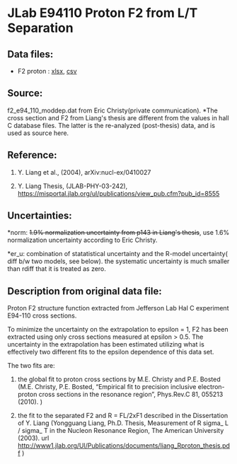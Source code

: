 # JLab E94110 Proton F2 from L/T Separation

## Data files: 
  * F2      proton   : [xlsx](../data/dataframe/10043.xlsx), [csv](../data/dataframe/csv/10043.csv)   
 
## Source: 
f2_e94_110_moddep.dat from Eric Christy(private communication).
*The cross section and F2 from Liang's thesis are different from the values in hall C database files. The latter is the re-analyzed (post-thesis) data, and is used as source here.


## Reference: 
1. Y. Liang et al., (2004), arXiv:nucl-ex/0410027 

2. Y. Liang Thesis, (JLAB-PHY-03-242), https://misportal.jlab.org/ul/publications/view_pub.cfm?pub_id=8555


## Uncertainties:
*norm: 
~~1.9% normalization uncertainty from p143 in Liang's thesis~~, use 1.6% normalization uncertainty according to Eric Christy.

*er_u: 
combination of statatistical uncertainty and the R-model uncertainty( diff b/w two models, see below). the systematic uncertainty is much smaller than rdiff that it is treated as zero.

## Description from original data file:

 Proton F2 structure function extracted from Jefferson Lab Hal C experiment E94-110 cross sections.  

 To minimize the uncertainty on the extrapolation to epsilon = 1, F2 has been extracted using only cross sections measured at epsilon > 0.5.  The uncertainty in the extrapolation has been estimated utilizing what is effectively two different fits to the epsilon dependence of this data set.         

The two fits are:                                                                                    

1. the global fit to proton cross sections by M.E. Christy and P.E. Bosted (M.E. Christy, P.E. Bosted, “Empirical fit to precision inclusive electron-proton cross sections in the resonance region”, Phys.Rev.C 81, 055213 (2010). )                                        

2. the fit to the separated F2 and R = FL/2xF1 described in the Dissertation of Y. Liang (Yongguang Liang, Ph.D. Thesis, Measurement of R sigma_ L / sigma_ T in the Nucleon Resonance Region, The American University (2003). url http://www1.jlab.org/Ul/Publications/documents/liang_Rproton_thesis.pdf )                        

                                                      

